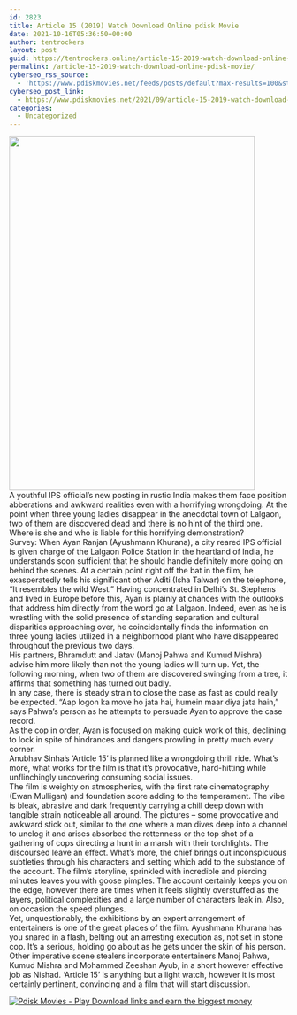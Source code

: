 ```yaml
---
id: 2823
title: Article 15 (2019) Watch Download Online pdisk Movie
date: 2021-10-16T05:36:50+00:00
author: tentrockers
layout: post
guid: https://tentrockers.online/article-15-2019-watch-download-online-pdisk-movie/
permalink: /article-15-2019-watch-download-online-pdisk-movie/
cyberseo_rss_source:
  - 'https://www.pdiskmovies.net/feeds/posts/default?max-results=100&start-index=601'
cyberseo_post_link:
  - https://www.pdiskmovies.net/2021/09/article-15-2019-watch-download-online.html
categories:
  - Uncategorized
---
```

<div class="separator">
  <a href="https://1.bp.blogspot.com/-p06HGQIwIic/YTW_8AmH-YI/AAAAAAAAAtM/Zv09o0ZpAKY_iXW1hN5DkEAOYg7Z6D89gCLcBGAsYHQ/s2048/fgbdfb.jpg" imageanchor="1"><img loading="lazy" border="0" data-original-height="2048" data-original-width="1418" height="640" src="https://1.bp.blogspot.com/-p06HGQIwIic/YTW_8AmH-YI/AAAAAAAAAtM/Zv09o0ZpAKY_iXW1hN5DkEAOYg7Z6D89gCLcBGAsYHQ/w444-h640/fgbdfb.jpg" width="444" /></a>
</div>



<div>
  <div>
    <span>A youthful IPS official&#8217;s new posting in rustic India makes them face position abberations and awkward realities even with a horrifying wrongdoing. At the point when three young ladies disappear in the anecdotal town of Lalgaon, two of them are discovered dead and there is no hint of the third one. Where is she and who is liable for this horrifying demonstration?&nbsp;</span>
  </div>
  
  <div>
    <span>Survey: When Ayan Ranjan (Ayushmann Khurana), a city reared IPS official is given charge of the Lalgaon Police Station in the heartland of India, he understands soon sufficient that he should handle definitely more going on behind the scenes. At a certain point right off the bat in the film, he exasperatedly tells his significant other Aditi (Isha Talwar) on the telephone, &#8220;It resembles the wild West.&#8221; Having concentrated in Delhi&#8217;s St. Stephens and lived in Europe before this, Ayan is plainly at chances with the outlooks that address him directly from the word go at Lalgaon. Indeed, even as he is wrestling with the solid presence of standing separation and cultural disparities approaching over, he coincidentally finds the information on three young ladies utilized in a neighborhood plant who have disappeared throughout the previous two days.&nbsp;</span>
  </div>
  
  <div>
    <span>His partners, Bhramdutt and Jatav (Manoj Pahwa and Kumud Mishra) advise him more likely than not the young ladies will turn up. Yet, the following morning, when two of them are discovered swinging from a tree, it affirms that something has turned out badly.&nbsp;</span>
  </div>
  
  <div>
    <span>In any case, there is steady strain to close the case as fast as could really be expected. &#8220;Aap logon ka move ho jata hai, humein maar diya jata hain,&#8221; says Pahwa&#8217;s person as he attempts to persuade Ayan to approve the case record.&nbsp;</span>
  </div>
  
  <div>
    <span>As the cop in order, Ayan is focused on making quick work of this, declining to lock in spite of hindrances and dangers prowling in pretty much every corner.&nbsp;</span>
  </div>
  
  <div>
    <span>Anubhav Sinha&#8217;s &#8216;Article 15&#8217; is planned like a wrongdoing thrill ride. What&#8217;s more, what works for the film is that it&#8217;s provocative, hard-hitting while unflinchingly uncovering consuming social issues.&nbsp;</span>
  </div>
  
  <div>
    <span>The film is weighty on atmospherics, with the first rate cinematography (Ewan Mulligan) and foundation score adding to the temperament. The vibe is bleak, abrasive and dark frequently carrying a chill deep down with tangible strain noticeable all around. The pictures – some provocative and awkward stick out, similar to the one where a man dives deep into a channel to unclog it and arises absorbed the rottenness or the top shot of a gathering of cops directing a hunt in a marsh with their torchlights. The discoursed leave an effect. What&#8217;s more, the chief brings out inconspicuous subtleties through his characters and setting which add to the substance of the account. The film&#8217;s storyline, sprinkled with incredible and piercing minutes leaves you with goose pimples. The account certainly keeps you on the edge, however there are times when it feels slightly overstuffed as the layers, political complexities and a large number of characters leak in. Also, on occasion the speed plunges.&nbsp;</span>
  </div>
  
  <div>
    <span>Yet, unquestionably, the exhibitions by an expert arrangement of entertainers is one of the great places of the film. Ayushmann Khurana has you snared in a flash, belting out an arresting execution as, not set in stone cop. It&#8217;s a serious, holding go about as he gets under the skin of his person. Other imperative scene stealers incorporate entertainers Manoj Pahwa, Kumud Mishra and Mohammed Zeeshan Ayub, in a short however effective job as Nishad.&nbsp;</span><span>&#8216;Article 15&#8217; is anything but a light watch, however it is most certainly pertinent, convincing and a film that will start discussion.</span>
  </div>
</div>

[![](https://1.bp.blogspot.com/-KJZYdQTn3nw/YS8VdIdXMyI/AAAAAAAAaw4/BR8dsGkpxw0T8C_4G4ALfMA7cP79KN3kwCLcBGAsYHQ/w400-h58/play_download_buttuons-removebg-preview.png "Pdisk Movies - Play Download links and earn the biggest money")](https://kofilink.com/1/bnYya2UxMDAzaXp4?dn=1)